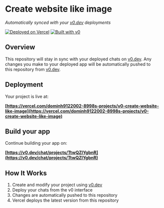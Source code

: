 # Create website like image

*Automatically synced with your [v0.dev](https://v0.dev) deployments*

[![Deployed on Vercel](https://img.shields.io/badge/Deployed%20on-Vercel-black?style=for-the-badge&logo=vercel)](https://vercel.com/dominh9122002-8998s-projects/v0-create-website-like-image)
[![Built with v0](https://img.shields.io/badge/Built%20with-v0.dev-black?style=for-the-badge)](https://v0.dev/chat/projects/TtwQZlYgbnR)

## Overview

This repository will stay in sync with your deployed chats on [v0.dev](https://v0.dev).
Any changes you make to your deployed app will be automatically pushed to this repository from [v0.dev](https://v0.dev).

## Deployment

Your project is live at:

**[https://vercel.com/dominh9122002-8998s-projects/v0-create-website-like-image](https://vercel.com/dominh9122002-8998s-projects/v0-create-website-like-image)**

## Build your app

Continue building your app on:

**[https://v0.dev/chat/projects/TtwQZlYgbnR](https://v0.dev/chat/projects/TtwQZlYgbnR)**

## How It Works

1. Create and modify your project using [v0.dev](https://v0.dev)
2. Deploy your chats from the v0 interface
3. Changes are automatically pushed to this repository
4. Vercel deploys the latest version from this repository